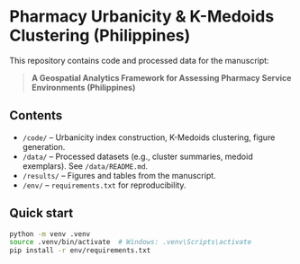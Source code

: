 # Pharmacy Urbanicity & K-Medoids Clustering (Philippines)

This repository contains code and processed data for the manuscript:
> **A Geospatial Analytics Framework for Assessing Pharmacy Service Environments (Philippines)**

## Contents
- `/code/` – Urbanicity index construction, K-Medoids clustering, figure generation.
- `/data/` – Processed datasets (e.g., cluster summaries, medoid exemplars). See `/data/README.md`.
- `/results/` – Figures and tables from the manuscript.
- `/env/` – `requirements.txt` for reproducibility.

## Quick start
```bash
python -m venv .venv
source .venv/bin/activate  # Windows: .venv\Scripts\activate
pip install -r env/requirements.txt
